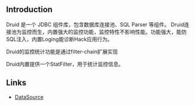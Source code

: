 ## Introduction

Druid 是一个 JDBC 组件库，包含数据库连接池、SQL Parser 等组件。
Druid连接池为监控而生，内置强大的监控功能，监控特性不影响性能。功能强大，能防SQL注入，内置Loging能诊断Hack应用行为。


Druid的监控统计功能是通过filter-chain扩展实现

Druid内置提供一个StatFilter，用于统计监控信息。




## Links

- [DataSource](/docs/CS/Java/ConnectionPool/ConnectionPool.md)